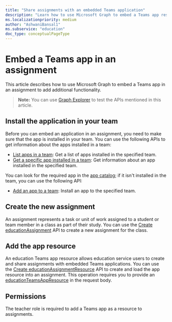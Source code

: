 ```yaml
---
title: "Share assignments with an embedded Teams application"
description: "Learn how to use Microsoft Graph to embed a Teams app resource in an assignment."
ms.localizationpriority: medium
author: "AshwaniBansal1"
ms.subservice: "education"
doc_type: conceptualPageType
---
```


# Embed a Teams app in an assignment

This article describes how to use Microsoft Graph to embed a Teams app in an assignment to add additional functionality.

> **Note:** You can use [Graph Explorer](https://developer.microsoft.com/graph/graph-explorer) to test the APIs mentioned in this article.

## Install the application in your team

Before you can embed an application in an assignment, you need to make sure that the app is installed in your team. You can use the following APIs to get information about the apps installed in a team:

- [List apps in a team](/graph/api/team-list-installedapps): Get a list of apps installed in the specified team.
- [Get a specific app installed in a team](/graph/api/team-get-installedapps): Get information about an app installed in the specified team.

You can look for the required app in the [app catalog](/graph/api/appcatalogs-list-teamsapps); if it isn't installed in the team, you can use the following API:

- [Add an app to a team](/graph/api/team-post-installedapps): Install an app to the specified team.

## Create the new assignment

An assignment represents a task or unit of work assigned to a student or team member in a class as part of their study. You can use the [Create educationAssignment](/graph/api/educationclass-post-assignment) API to create a new assignment for the class.

## Add the app resource

An education Teams app resource allows education service users to create and share assignments with embedded Teams applications. You can use the [Create educationAssignmentResource](/graph/api/educationassignment-post-resources#example-7-create-an-educationteamsappresource) API to create and load the app resource into an assignment. This operation requires you to provide an [educationTeamsAppResource](/graph/api/resources/educationteamsappresource) in the request body.

## Permissions

The teacher role is required to add a Teams app as a resource to assignments.
